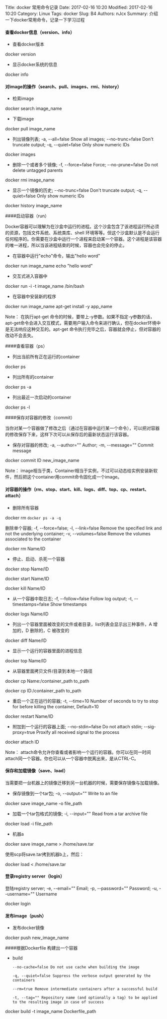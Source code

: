 Title: docker 常用命令记录
Date: 2017-02-16 10:20
Modified: 2017-02-16 10:20
Category: Linux
Tags: docker
Slug: B4
Authors: nJcx
Summary: 介绍一下docker常用命令，记录一下学习过程
#### 查看docker信息（version、info）

- 查看docker版本  

docker version 

- 显示docker系统的信息  

docker info  

#### 对image的操作（search、pull、images、rmi、history）

- 检索image  

docker search image_name  
  
-  下载image 

 docker pull image_name  
  
- 列出镜像列表; -a, --all=false Show all images; --no-trunc=false Don't truncate output; -q, --quiet=false Only show numeric IDs  

docker images  
  
- 删除一个或者多个镜像; -f, --force=false Force; --no-prune=false Do not delete untagged parents  

docker rmi image_name  
  
- 显示一个镜像的历史; --no-trunc=false Don't truncate output; -q, --quiet=false Only show numeric IDs  

docker history image_name 


####启动容器（run）

Docker容器可以理解为在沙盒中运行的进程。这个沙盒包含了该进程运行所必须的资源，包括文件系统、系统类库、shell 环境等等。但这个沙盒默认是不会运行任何程序的。你需要在沙盒中运行一个进程来启动某一个容器。这个进程是该容器的唯一进程，所以当该进程结束的时候，容器也会完全的停止。

- 在容器中运行"echo"命令，输出"hello word"  

docker run image_name echo "hello word"  
  
- 交互式进入容器中 
 
docker run -i -t image_name /bin/bash  
  
  
- 在容器中安装新的程序  

docker run image_name apt-get install -y app_name  

Note：  在执行apt-get 命令的时候，要带上-y参数。如果不指定-y参数的话，apt-get命令会进入交互模式，需要用户输入命令来进行确认，但在docker环境中是无法响应这种交互的。apt-get 命令执行完毕之后，容器就会停止，但对容器的改动不会丢失。

####查看容器（ps）

- 列出当前所有正在运行的container  

docker ps  

- 列出所有的container  

docker ps -a  

- 列出最近一次启动的container 

docker ps -l  

####保存对容器的修改（commit）

当你对某一个容器做了修改之后（通过在容器中运行某一个命令），可以把对容器的修改保存下来，这样下次可以从保存后的最新状态运行该容器。

- 保存对容器的修改; -a, --author="" Author; -m, --message="" Commit message  

docker commit ID new_image_name  

Note：  image相当于类，Container相当于实例，不过可以动态给实例安装新软件，然后把这个container用commit命令固化成一个image。

#### 对容器的操作（rm、stop、start、kill、logs、diff、top、cp、restart、attach）

- 删除所有容器  

docker rm `docker ps -a -q`  
  
删除单个容器; -f, --force=false; -l, --link=false Remove the specified link and not the underlying container; -v, --volumes=false Remove the volumes associated to the container 
 
docker rm Name/ID  
  
- 停止、启动、杀死一个容器  

docker stop Name/ID  

docker start Name/ID  

docker kill Name/ID  
  
- 从一个容器中取日志; -f, --follow=false Follow log output; -t, --timestamps=false Show timestamps  

docker logs Name/ID  
  
- 列出一个容器里面被改变的文件或者目录，list列表会显示出三种事件，A 增加的，D 删除的，C 被改变的  

docker diff Name/ID  
  
- 显示一个运行的容器里面的进程信息  

docker top Name/ID  
  
- 从容器里面拷贝文件/目录到本地一个路径  

docker cp Name:/container_path to_path  

docker cp ID:/container_path to_path  
  
- 重启一个正在运行的容器; -t, --time=10 Number of seconds to try to stop for before killing the container, Default=10  

docker restart Name/ID  
  
- 附加到一个运行的容器上面; --no-stdin=false Do not attach stdin; --sig-proxy=true Proxify all received signal to the process  

docker attach ID  

Note： attach命令允许你查看或者影响一个运行的容器。你可以在同一时间attach同一个容器。你也可以从一个容器中脱离出来，是从CTRL-C。

#### 保存和加载镜像（save、load）

当需要把一台机器上的镜像迁移到另一台机器的时候，需要保存镜像与加载镜像。

- 保存镜像到一个tar包; -o, --output="" Write to an file 

docker save image_name -o file_path  

- 加载一个tar包格式的镜像; -i, --input="" Read from a tar archive file  

docker load -i file_path  
  
- 机器a  

docker save image_name > /home/save.tar  

使用scp将save.tar拷到机器b上，然后：  

docker load < /home/save.tar  

#### 登录registry server（login）

登陆registry server; -e, --email="" Email; -p, --password="" Password; -u, --username="" Username  

docker login  

#### 发布image（push）

- 发布docker镜像  

docker push new_image_name  

####根据Dockerfile 构建出一个容器

- build  

      --no-cache=false Do not use cache when building the image  
      
      -q, --quiet=false Suppress the verbose output generated by the containers  
      
      --rm=true Remove intermediate containers after a successful build  
      
      -t, --tag="" Repository name (and optionally a tag) to be applied to the resulting image in case of success  

docker build -t image_name Dockerfile_path  

